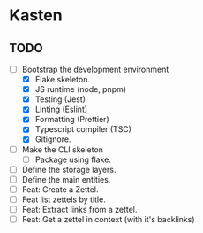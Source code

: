 # Kasten

## TODO

- [ ] Bootstrap the development environment
  - [x] Flake skeleton.
  - [x] JS runtime (node, pnpm)
  - [x] Testing (Jest)
  - [x] Linting (Eslint)
  - [x] Formatting (Prettier)
  - [x] Typescript compiler (TSC)
  - [x] Gitignore.
- [ ] Make the CLI skeleton
  - [ ] Package using flake.
- [ ] Define the storage layers.
- [ ] Define the main entities.
- [ ] Feat: Create a Zettel.
- [ ] Feat list zettels by title.
- [ ] Feat: Extract links from a zettel.
- [ ] Feat: Get a zettel in context (with it's backlinks)
